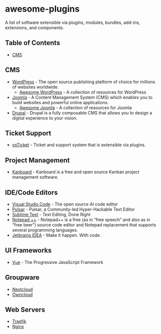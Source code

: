 # awesome-plugins
A list of software extensible via plugins, modules, bundles, add-ins, extensions, and components.

## Table of Contents

- [CMS](#CMS)

## CMS
- [WordPress](https://github.com/WordPress/WordPress) - The open source publishing platform of choice for millions of websites worldwide.
  - [Awesome WordPress](https://github.com/miziomon/awesome-wordpress) - A collection of resources for WordPress 
- [Joomla](https://github.com/joomla/joomla-cms) - A Content Management System (CMS) which enables you to build websites and powerful online applications.
  - [Awesome Joomla](https://github.com/rajnishmsrit/awesome-joomla?tab=readme-ov-file#development) - A collection of resources for Joomla
- [Drupal](https://github.com/drupal/drupal) - Drupal is a fully composable CMS that allows you to design a digital experience to your vision.

## Ticket Support
- [osTicket](https://github.com/osTicket/osTicket) - Ticket and support system that is extensible via plugins.

## Project Management
- [Kanboard](https://github.com/kanboard/kanboard) - Kanboard is a free and open source Kanban project management software.

## IDE/Code Editors
- [Visual Studio Code](https://github.com/microsoft/vscode) - The open source AI code editor
- [Pulsar](https://github.com/pulsar-edit/pulsar) - Pulsar, a Community-led Hyper-Hackable Text Editor
- [Sublime Text](https://www.sublimetext.com/) - Text Editing, Done Right
- [Notepad ++](https://github.com/notepad-plus-plus/notepad-plus-plus) - Notepad++ is a free (as in “free speech” and also as in “free beer”) source code editor and Notepad replacement that supports several programming languages.
- [Jetbrains IDEA](https://www.jetbrains.com/ides/) - Make it happen. With code.

## UI Frameworks
- [Vue](https://github.com/vuejs/core) - The Progressive JavaScript Framework

## Groupware
- [Nextcloud]()
- [Owncloud]()

## Web Servers
- [Traefik]()
- [Nginx]()
